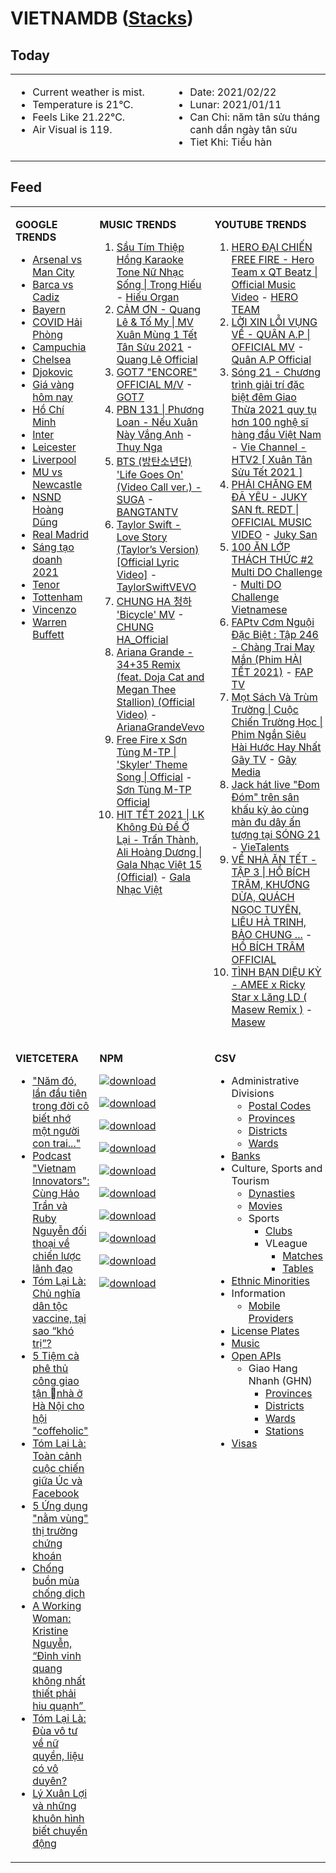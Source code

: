 # VIETNAMDB ([Stacks](docs/stacks))

## Today

<table style="width:100%"><tbody style="width:100%"><tr><td valign="top" width="33%">
<ul>
<li>Current weather is mist.</li>
<li>Temperature is 21°C.</li>
<li>Feels Like 21.22°C.</li>
<li>Air Visual is 119.</li>
</ul>
</td><td valign="top" width="33%">
<ul>
<li>Date: 2021/02/22</li>
<li>Lunar: 2021/01/11</li>
<li>Can Chi: năm tân sửu tháng canh dần ngày tân sửu</li>
<li>Tiet Khi: Tiểu hàn</li>
</ul>
</td></tr></tbody></table>

## Feed

<table style="width:100%"><tbody style="width:100%"><tr><td valign="top" width="33%">

**GOOGLE TRENDS**

- [Arsenal vs Man City](https://www.google.com/search?q=Arsenal%20vs%20Man%20City)
- [Barca vs Cadiz](https://www.google.com/search?q=Barca%20vs%20Cadiz)
- [Bayern](https://www.google.com/search?q=Bayern)
- [COVID Hải Phòng](https://www.google.com/search?q=COVID%20H%E1%BA%A3i%20Ph%C3%B2ng)
- [Campuchia](https://www.google.com/search?q=Campuchia)
- [Chelsea](https://www.google.com/search?q=Chelsea)
- [Djokovic](https://www.google.com/search?q=Djokovic)
- [Giá vàng hôm nay](https://www.google.com/search?q=Gi%C3%A1%20v%C3%A0ng%20h%C3%B4m%20nay)
- [Hồ Chí Minh](https://www.google.com/search?q=H%E1%BB%93%20Ch%C3%AD%20Minh)
- [Inter](https://www.google.com/search?q=Inter)
- [Leicester](https://www.google.com/search?q=Leicester)
- [Liverpool](https://www.google.com/search?q=Liverpool)
- [MU vs Newcastle](https://www.google.com/search?q=MU%20vs%20Newcastle)
- [NSND Hoàng Dũng](https://www.google.com/search?q=NSND%20Ho%C3%A0ng%20D%C5%A9ng)
- [Real Madrid](https://www.google.com/search?q=Real%20Madrid)
- [Sáng tạo doanh 2021](https://www.google.com/search?q=S%C3%A1ng%20t%E1%BA%A1o%20doanh%202021)
- [Tenor](https://www.google.com/search?q=Tenor)
- [Tottenham](https://www.google.com/search?q=Tottenham)
- [Vincenzo](https://www.google.com/search?q=Vincenzo)
- [Warren Buffett](https://www.google.com/search?q=Warren%20Buffett)

</td><td valign="top" width="33%">

**MUSIC TRENDS**

01. [Sầu Tím Thiệp Hồng Karaoke Tone Nữ Nhạc Sống | Trọng Hiếu](https://www.youtube.com/watch?v=BRMjeHz412Q) - [Hiếu Organ](https://www.youtube.com/channel/UCWEYgC77_ZlbDxStQyzOwfA)
02. [CẢM ƠN - Quang Lê & Tố My | MV Xuân Mùng 1 Tết Tân Sửu 2021](https://www.youtube.com/watch?v=SeQ1H0oQCPE) - [Quang Lê Official](https://www.youtube.com/channel/UCNqz53FCc3mUg5NyzHxsXGQ)
03. [GOT7 "ENCORE" OFFICIAL M/V](https://www.youtube.com/watch?v=tAe0yUEzAaI) - [GOT7](https://www.youtube.com/channel/UCNtZPzvkjjB3EuPMNY71cmA)
04. [PBN 131 | Phương Loan - Nếu Xuân Này Vắng Anh](https://www.youtube.com/watch?v=IvkgmzWH_wk) - [Thuy Nga](https://www.youtube.com/channel/UC7nMrW3baKp0dA5Tz9ulVYQ)
05. [BTS (방탄소년단) 'Life Goes On' (Video Call ver.) - SUGA](https://www.youtube.com/watch?v=tHJLvOiROxI) - [BANGTANTV](https://www.youtube.com/channel/UCLkAepWjdylmXSltofFvsYQ)
06. [Taylor Swift - Love Story (Taylor’s Version) [Official Lyric Video]](https://www.youtube.com/watch?v=aXzVF3XeS8M) - [TaylorSwiftVEVO](https://www.youtube.com/channel/UCANLZYMidaCbLQFWXBC95Jg)
07. [CHUNG HA 청하 'Bicycle' MV](https://www.youtube.com/watch?v=_waD9YW8Pa8) - [CHUNG HA_Official](https://www.youtube.com/channel/UC9Gxb0gMCh3EPIDLQXeQUog)
08. [Ariana Grande - 34+35 Remix (feat. Doja Cat and Megan Thee Stallion) (Official Video)](https://www.youtube.com/watch?v=ssq6X6alZ3w) - [ArianaGrandeVevo](https://www.youtube.com/channel/UC0VOyT2OCBKdQhF3BAbZ-1g)
09. [Free Fire x Sơn Tùng M-TP | 'Skyler' Theme Song |  Official](https://www.youtube.com/watch?v=kKL3x0W2GiQ) - [Sơn Tùng M-TP Official](https://www.youtube.com/channel/UClyA28-01x4z60eWQ2kiNbA)
10. [HIT TẾT 2021 | LK Không Đủ Để Ở Lại - Trấn Thành, Ali Hoàng Dương | Gala Nhạc Việt 15 (Official)](https://www.youtube.com/watch?v=hOOh92Ixc4U) - [Gala Nhạc Việt](https://www.youtube.com/channel/UC8MC0KhiRcvBsMkcjmDf4mg)

</td><td valign="top" width="33%">

**YOUTUBE TRENDS**

01. [HERO ĐẠI CHIẾN FREE FIRE - Hero Team x QT Beatz | Official Music Video](https://www.youtube.com/watch?v=KCzq4aa0wbw) - [HERO TEAM](https://www.youtube.com/channel/UC4uf1-QJkwH-9T5ejvncxIA)
02. [LỜI XIN LỖI VỤNG VỀ - QUÂN A.P | OFFICIAL MV](https://www.youtube.com/watch?v=LhTwcqI71n0) - [Quân A.P Official](https://www.youtube.com/channel/UCXKnIgvBwPV6G-uT7gBXhcA)
03. [Sóng 21 - Chương trình giải trí đặc biệt đêm Giao Thừa 2021 quy tụ hơn 100 nghệ sĩ hàng đầu Việt Nam](https://www.youtube.com/watch?v=CHaRCw5ccuA) - [Vie Channel - HTV2 [ Xuân Tân Sửu Tết 2021 ]](https://www.youtube.com/channel/UCkna2OcuN1E6u5I8GVtdkOw)
04. [PHẢI CHĂNG EM ĐÃ YÊU - JUKY SAN ft. REDT | OFFICIAL MUSIC VIDEO](https://www.youtube.com/watch?v=O81_4VAson4) - [Juky San](https://www.youtube.com/channel/UC78x4PoknbPpD4KkeoVaKZQ)
05. [100 ĂN LỚP THÁCH THỨC #2 Multi DO Challenge](https://www.youtube.com/watch?v=M7rMwAHbkOA) - [Multi DO Challenge Vietnamese](https://www.youtube.com/channel/UC3ZxI9t1wW-Re_XCG66cphA)
06. [FAPtv Cơm Nguội Đặc Biệt : Tập 246 - Chàng Trai May Mắn (Phim HÀI TẾT 2021)](https://www.youtube.com/watch?v=GKRppaLQrI8) - [FAP TV](https://www.youtube.com/channel/UC0jDoh3tVXCaqJ6oTve8ebA)
07. [Mọt Sách Và Trùm Trường | Cuộc Chiến Trường Học | Phim Ngắn Siêu Hài Hước Hay Nhất Gãy TV](https://www.youtube.com/watch?v=tHJN7m4_uYg) - [Gãy Media](https://www.youtube.com/channel/UCTp_WPPxWCjdlXK9kqzxm0A)
08. [Jack hát live "Đom Đóm" trên sân khấu kỳ ảo cùng màn đu dây ấn tượng tại SÓNG 21](https://www.youtube.com/watch?v=mSXNodTt6bw) - [VieTalents](https://www.youtube.com/channel/UCBVSuk_f8ZCPIQ_KwXEGWFw)
09. [VỀ NHÀ ĂN TẾT - TẬP 3 | HỒ BÍCH TRÂM, KHƯƠNG DỪA, QUÁCH NGỌC TUYÊN, LIÊU HÀ TRINH, BẢO CHUNG ...](https://www.youtube.com/watch?v=fVEVV6tW1Uo) - [HỒ BÍCH TRÂM OFFICIAL](https://www.youtube.com/channel/UC6nDGvumjOoV-_Kh8XRWoCw)
10. [TÌNH BẠN DIỆU KỲ - AMEE x Ricky Star x Lăng LD ( Masew Remix )](https://www.youtube.com/watch?v=yFqzSq6T-Iw) - [Masew](https://www.youtube.com/channel/UCpm6kKrf5OdNRZ9hMgk3gsA)

</td></tr><tr><td valign="top" width="33%">

**VIETCETERA**

- ["Năm đó, lần đầu tiên trong đời cô biết nhớ một người con trai..."](https://vietcetera.com/vn/nhan-quyet-dinh-day-o-dao-ngay-len-tau-chua-kip-buon-co-da-oi)
- [Podcast "Vietnam Innovators": Cùng Hảo Trần và Ruby Nguyễn đối thoại về chiến lược lãnh đạo](https://vietcetera.com/vn/podcast-vietnam-innovators-cung-hao-tran-va-ruby-nguyen-doi-thoai-voi-nhung-lanh-dao-tai-ba)
- [Tóm Lại Là: Chủ nghĩa dân tộc vaccine, tại sao “khó trị”?](https://vietcetera.com/vn/tom-lai-la-chu-nghia-dan-toc-vaccine-tai-sao-kho-tri)
- [5 Tiệm cà phê thủ công giao tận nhà ở Hà Nội cho hội "coffeholic"](https://vietcetera.com/vn/5-tiem-ca-phe-thu-cong-giao-tan-nha-o-ha-noi-cho-hoi-coffeholic)
- [Tóm Lại Là: Toàn cảnh cuộc chiến giữa Úc và Facebook](https://vietcetera.com/vn/tom-lai-la-toan-canh-cuoc-chien-giua-uc-va-facebook)
- [5 Ứng dụng "nằm vùng" thị trường chứng khoán](https://vietcetera.com/vn/5-ung-dung-nam-vung-thi-truong-chung-khoan)
- [Chống buồn mùa chống dịch](https://vietcetera.com/vn/chong-buon-mua-chong-dich)
- [A Working Woman: Kristine Nguyễn, “Đỉnh vinh quang không nhất thiết phải hiu quạnh” ](https://vietcetera.com/vn/a-working-woman-kristine-nguyen-dinh-vinh-quang-khong-nhat-thiet-phai-hiu-quanh)
- [Tóm Lại Là: Đùa vô tư về nữ quyền, liệu có vô duyên?](https://vietcetera.com/vn/tom-lai-la-dua-vo-tu-hoa-vo-duyen)
- [Lý Xuân Lợi và những khuôn hình biết chuyển động](https://vietcetera.com/vn/ly-xuan-loi-va-nhung-khuon-hinh-biet-chuyen-dong)

</td><td valign="top" width="33%">

**NPM**

[![download](https://img.shields.io/npm/dm/giaohangnhanh.svg?style=flat&label=giaohangnhanh+%28download%29)](https://www.npmjs.com/package/giaohangnhanh)

[![download](https://img.shields.io/npm/dm/onepay.svg?style=flat&label=onepay+%28download%29)](https://www.npmjs.com/package/onepay)

[![download](https://img.shields.io/npm/dm/vietcetera.svg?style=flat&label=vietcetera+%28download%29)](https://www.npmjs.com/package/vietcetera)

[![download](https://img.shields.io/npm/dm/vietnambanks.svg?style=flat&label=vietnambanks+%28download%29)](https://www.npmjs.com/package/vietnambanks)

[![download](https://img.shields.io/npm/dm/vietnamgovernment.svg?style=flat&label=vietnamgovernment+%28download%29)](https://www.npmjs.com/package/vietnamgovernment)

[![download](https://img.shields.io/npm/dm/vietnamnews.svg?style=flat&label=vietnamnews+%28download%29)](https://www.npmjs.com/package/vietnamnews)

[![download](https://img.shields.io/npm/dm/vnapis.svg?style=flat&label=vnapis+%28download%29)](https://www.npmjs.com/package/vnapis)

[![download](https://img.shields.io/npm/dm/vnpay.svg?style=flat&label=vnpay+%28download%29)](https://www.npmjs.com/package/vnpay)

[![download](https://img.shields.io/npm/dm/vtcpay.svg?style=flat&label=vtcpay+%28download%29)](https://www.npmjs.com/package/vtcpay)

[![download](https://img.shields.io/npm/dm/zalopay.svg?style=flat&label=zalopay+%28download%29)](https://www.npmjs.com/package/zalopay)

</td><td valign="top" width="33%">

**CSV**

- Administrative Divisions
  - [Postal Codes](docs/administrative-divisions/postal-codes.csv)
  - [Provinces](docs/administrative-divisions/provinces.csv)
  - [Districts](docs/administrative-divisions/districts.csv)
  - [Wards](docs/administrative-divisions/wards.csv)
- [Banks](docs/banks/banks.csv)
- Culture, Sports and Tourism
  - [Dynasties](docs/cst/culture/dynasties.csv)
  - [Movies](docs/cst/culture/movies.md)
  - Sports
    - [Clubs](docs/cst/sports/clubs.csv)
    - VLeague
      - [Matches](docs/cst/sports/vleague/matches.csv)
      - [Tables](docs/cst/sports/vleague/tables.csv)
- [Ethnic Minorities](docs/ethnic-minorities/ethnic-minorities.csv)
- Information
  - [Mobile Providers](docs/information/mobile-providers.csv)
- [License Plates](docs/license-plates/license-plates.csv)
- [Music](docs/music/artists.csv)
- [Open APIs](docs/open-apis/open-apis.csv)
  - Giao Hang Nhanh (GHN)
    - [Provinces](docs/open-apis/ghn/provinces.csv)
    - [Districts](docs/open-apis/ghn/districts.csv)
    - [Wards](docs/open-apis/ghn/wards.csv)
    - [Stations](docs/open-apis/ghn/stations.csv)
- [Visas](docs/visas/visas.csv)

</td></tr></tbody></table>
